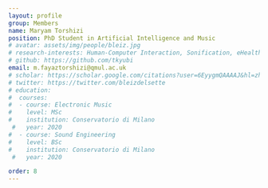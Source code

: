 ```yaml
---
layout: profile
group: Members
name: Maryam Torshizi
position: PhD Student in Artificial Intelligence and Music
# avatar: assets/img/people/bleiz.jpg
# research-interests: Human-Computer Interaction, Sonification, eHealth/mHealth, AI-music for Healthcare
# github: https://github.com/tkyubi
email: m.fayaztorshizi@qmul.ac.uk
# scholar: https://scholar.google.com/citations?user=6EyygmQAAAAJ&hl=zh-CN
# twitter: https://twitter.com/bleizdelsette
# education:
#  courses:
#  - course: Electronic Music
#    level: MSc
#    institution: Conservatorio di Milano
 #   year: 2020
#  - course: Sound Engineering
#    level: BSc
#    institution: Conservatorio di Milano
 #   year: 2020

order: 8
---
```


